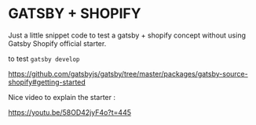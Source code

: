 # GATSBY + SHOPIFY

Just a little snippet code to test a gatsby + shopify concept without using Gatsby Shopify official starter.

to test `gatsby develop`

https://github.com/gatsbyjs/gatsby/tree/master/packages/gatsby-source-shopify#getting-started

Nice video to explain the starter :

https://youtu.be/58OD42jyF4o?t=445
